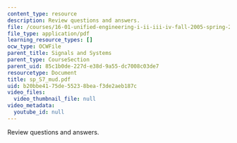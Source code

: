 ```yaml
---
content_type: resource
description: Review questions and answers.
file: /courses/16-01-unified-engineering-i-ii-iii-iv-fall-2005-spring-2006/b20bbe4175de55238beaf3de2aeb187c_sp_S7_mud.pdf
file_type: application/pdf
learning_resource_types: []
ocw_type: OCWFile
parent_title: Signals and Systems
parent_type: CourseSection
parent_uid: 85c1b0de-227d-e38d-9a55-dc7008c03de7
resourcetype: Document
title: sp_S7_mud.pdf
uid: b20bbe41-75de-5523-8bea-f3de2aeb187c
video_files:
  video_thumbnail_file: null
video_metadata:
  youtube_id: null
---
```

Review questions and answers.
